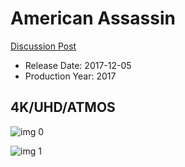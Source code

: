 # American Assassin

[Discussion Post](https://www.avsforum.com/threads/bass-eq-for-filtered-movies.2995212/post-56753210)

* Release Date: 2017-12-05
* Production Year: 2017

## 4K/UHD/ATMOS

![img 0](https://i.imgur.com/NsvPRdE.jpg)

![img 1](https://i.imgur.com/umpBRnr.jpg)

